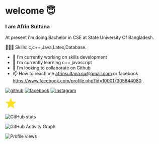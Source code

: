  # welcome  😇



 ### I am Afrin Sultana 
 
 
At present i'm doing Bachelor in CSE  at State University Of Bangladesh.


👷🏻‍♀️ Skills:  c,c++,Java,Latex,Database.


- 🔭 I’m currently working on skills development 
- 🌱 I’m currently learning c++,javascript 
- 👯 I’m looking to collaborate on Github 
- 📫 How to reach me afrinsultana.su@gmail.com or facebook https://www.facebook.com/profile.php?id=100017305844080 .



[<img src='https://cdn.jsdelivr.net/npm/simple-icons@3.0.1/icons/github.svg' alt='github' height='40'>](https://github.com/afrinsultana98) 
[<img src='https://cdn.jsdelivr.net/npm/simple-icons@3.0.1/icons/facebook.svg' alt='facebook' height='40'>](https://www.facebook.com/AfrinSultana) 
[<img src='https://cdn.jsdelivr.net/npm/simple-icons@3.0.1/icons/instagram.svg' alt='instagram' height='40'>](https://www.instagram.com/afr_in5555/)  

<a href='https://stars.github.com/'><img src='https://raw.githubusercontent.com/acervenky/animated-github-badges/master/assets/starbadge.gif' width='35' height='35'></a> 


![GitHub stats](https://github-readme-stats.vercel.app/api?username=afrinsultana98&show_icons=true)  

![GitHub Activity Graph](https://activity-graph.herokuapp.com/graph?username=afrinsultana98)  

![Profile views](https://gpvc.arturio.dev/afrinsultana98)  
